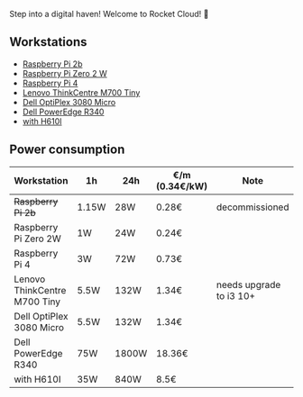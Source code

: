 Step into a digital haven! Welcome to Rocket Cloud! 🚀

## Workstations

- [Raspberry Pi 2b](https://www.raspberrypi.com/products/raspberry-pi-2-model-b/)
- [Raspberry Pi Zero 2 W](https://www.raspberrypi.com/products/raspberry-pi-zero-2-w/)
- [Raspberry Pi 4](https://www.raspberrypi.com/products/raspberry-pi-4-model-b/)
- [Lenovo ThinkCentre M700 Tiny](https://www.lenovo.com/de/de/p/desktops/thinkcentre/m-series-tiny/thinkcentre-m700/11tc1mtm700)
- [Dell OptiPlex 3080 Micro](https://www.dell.com/support/home/de-de/product-support/product/optiplex-3080-micro/overview)
- [Dell PowerEdge R340](https://www.dell.com/de-at/shop/poweredge-server/poweredge-r340-rack-server/spd/poweredge-r340/emea_r340_vi_vp)
- [with H610I](https://www.gigabyte.com/de/Motherboard/H610I-DDR4-rev-10#kf)

## Power consumption

| Workstation | 1h | 24h | €/m (0.34€/kW) | Note
|----------|----------|----------|----------|----------|
| ~~Raspberry Pi 2b~~ | 1.15W | 28W | 0.28€ | decommissioned
| Raspberry Pi Zero 2W | 1W | 24W | 0.24€ |
| Raspberry Pi 4 | 3W | 72W | 0.73€ |
| Lenovo ThinkCentre M700 Tiny | 5.5W | 132W | 1.34€ | needs upgrade to i3 10+
| Dell OptiPlex 3080 Micro | 5.5W | 132W | 1.34€ |
| Dell PowerEdge R340 | 75W | 1800W | 18.36€ |
| with H610I | 35W | 840W | 8.5€ |
